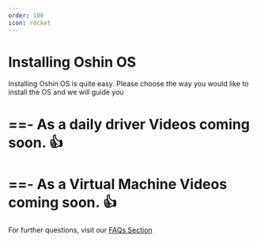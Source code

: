 ```yaml
---
order: 100
icon: rocket
---
```


# Installing Oshin OS

Installing Oshin OS is quite easy. Please choose the way you would like to install the OS and we will guide you

==- As a daily driver
Videos coming soon. :+1:
===
==- As a Virtual Machine
Videos coming soon. :+1:
===

For further questions, visit our [FAQs Section](https://oshin-os-official.github.io/faq/)
